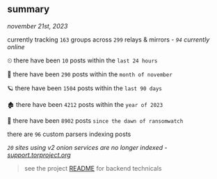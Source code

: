 
## summary
_november 21st, 2023_

currently tracking `163` groups across `299` relays & mirrors - _`94` currently online_

⏲ there have been `10` posts within the `last 24 hours`

🦈 there have been `290` posts within the `month of november`

🪐 there have been `1504` posts within the `last 90 days`

🏚 there have been `4212` posts within the `year of 2023`

🦕 there have been `8902` posts `since the dawn of ransomwatch`

there are `96` custom parsers indexing posts

_`20` sites using v2 onion services are no longer indexed - [support.torproject.org](https://support.torproject.org/onionservices/v2-deprecation/)_

> see the project [README](https://github.com/joshhighet/ransomwatch#ransomwatch--) for backend technicals
